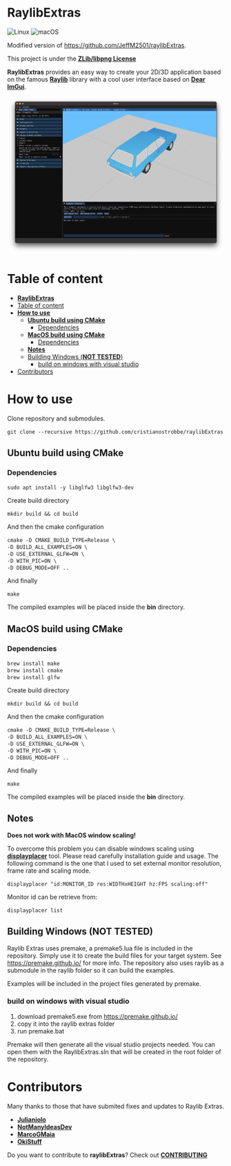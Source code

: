 # __RaylibExtras__ 

<!-- ![Windows](https://github.com/raysan5/raylib/workflows/Windows/badge.svg) -->
![Linux](https://github.com/raysan5/raylib/workflows/Linux/badge.svg)
![macOS](https://github.com/raysan5/raylib/workflows/macOS/badge.svg)

Modified version of https://github.com/JeffM2501/raylibExtras.

This project is under the [**ZLib/libpng License**](https://github.com/JeffM2501/raylibExtras/blob/index/LICENSE)
 
__RaylibExtras__ provides an easy way to create your 2D/3D application based on the famous [__Raylib__](https://github.com/raysan5/raylib) library with a cool user interface based on [__Dear ImGui__](https://github.com/ocornut/imgui/tree/docking).

!["demo"](resources/images/demo.png)

# Table of content
- [__RaylibExtras__](#raylibextras)
- [Table of content](#table-of-content)
- [__How to use__](#how-to-use)
  - [__Ubuntu build using CMake__](#ubuntu-build-using-cmake)
    - [Dependencies](#dependencies)
  - [__MacOS build using CMake__](#macos-build-using-cmake)
    - [Dependencies](#dependencies-1)
  - [__Notes__](#notes)
  - [Building Windows (__NOT TESTED__)](#building-windows-not-tested)
    - [build on windows with visual studio](#build-on-windows-with-visual-studio)
- [Contributors](#contributors)

# __How to use__
Clone repository and submodules.
```
git clone --recursive https://github.com/cristianostrobbe/raylibExtras
```

## __Ubuntu build using CMake__

### Dependencies
```
sudo apt install -y libglfw3 libglfw3-dev
```

Create build directory
```
mkdir build && cd build
```
And then the cmake configuration
```
cmake -D CMAKE_BUILD_TYPE=Release \
-D BUILD_ALL_EXAMPLES=ON \
-D USE_EXTERNAL_GLFW=ON \
-D WITH_PIC=ON \
-D DEBUG_MODE=OFF ..
```
And finally 
```
make
```
The compiled examples will be placed inside the **bin** directory.

## __MacOS build using CMake__

### Dependencies
```
brew install make
brew install cmake
brew install glfw
```

Create build directory
```
mkdir build && cd build
```
And then the cmake configuration
```
cmake -D CMAKE_BUILD_TYPE=Release \
-D BUILD_ALL_EXAMPLES=ON \
-D USE_EXTERNAL_GLFW=ON \
-D WITH_PIC=ON \
-D DEBUG_MODE=OFF ..
```
And finally 
```
make
```
The compiled examples will be placed inside the **bin** directory.

## __Notes__
__Does not work with MacOS window scaling!__

To overcome this problem you can disable windows scaling using [__displayplacer__](https://github.com/jakehilborn/displayplacer) tool. Please read carefully installation guide and usage. The following command is the one that I used to set external monitor resolution, frame rate and scaling mode.
```
displayplacer "id:MONITOR_ID res:WIDTHxHEIGHT hz:FPS scaling:off"
```
Monitor id can be retrieve from:
```
displayplacer list
```

## Building Windows (__NOT TESTED__)
Raylib Extras uses premake, a premake5.lua file is included in the repository. Simply use it to create the build files for your target system.
See https://premake.github.io/ for more info.
The repository also uses raylib as a submodule in the raylib folder so it can build the examples.

Examples will be included in the project files generated by premake.

### build on windows with visual studio
1) download premake5.exe from https://premake.github.io/
2) copy it into the raylib extras folder
3) run premake.bat

Premake will then generate all the visual studio projects needed. You can open them with the RaylibExtras.sln that will be created in the root folder of the repository.

# Contributors
Many thanks to those that have submited fixes and updates to Raylib Extras.

 - [**Julianiolo**](https://github.com/Julianiolo)
 - [**NotManyIdeasDev**](https://github.com/NotManyIdeasDev)
 - [**MarcoGMaia**](https://github.com/marcogmaia)
 - [**OkiStuff**](https://github.com/OkiStuff)

Do you want to contribute to **raylibExtras**? Check out [**CONTRIBUTING**](https://github.com/JeffM2501/raylibExtras/blob/index/CONTRIBUTING)